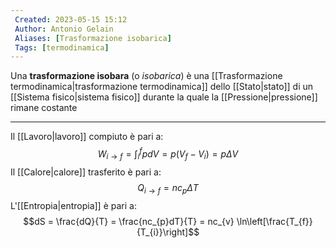 ```yaml
---
 Created: 2023-05-15 15:12
 Author: Antonio Gelain
 Aliases: [Trasformazione isobarica]
 Tags: [termodinamica]
---
```


Una **trasformazione isobara** (o *isobarica*) è una [[Trasformazione termodinamica|trasformazione termodinamica]] dello [[Stato|stato]] di un [[Sistema fisico|sistema fisico]] durante la quale la [[Pressione|pressione]] rimane costante

---

Il [[Lavoro|lavoro]] compiuto è pari a:
$$W_{i \to f} = \int_{i}^{f} p dV = p(V_{f} - V_{i}) = p \Delta V$$
Il [[Calore|calore]] trasferito è pari a:
$$Q_{i \to f} = n c_{p} \Delta T$$
L'[[Entropia|entropia]] è pari a:
$$dS = \frac{dQ}{T} = \frac{nc_{p}dT}{T} = nc_{v} \ln\left[\frac{T_{f}}{T_{i}}\right]$$